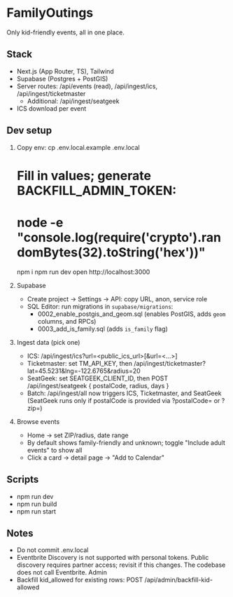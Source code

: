 # FamilyOutings

Only kid-friendly events, all in one place.

## Stack
- Next.js (App Router, TS), Tailwind
- Supabase (Postgres + PostGIS)
- Server routes: /api/events (read), /api/ingest/ics, /api/ingest/ticketmaster
  - Additional: /api/ingest/seatgeek
- ICS download per event

## Dev setup
1) Copy env:
   cp .env.local.example .env.local
   # Fill in values; generate BACKFILL_ADMIN_TOKEN:
   # node -e "console.log(require('crypto').randomBytes(32).toString('hex'))"
   npm i
   npm run dev
   open http://localhost:3000

2) Supabase
   - Create project → Settings → API: copy URL, anon, service role
   - SQL Editor: run migrations in `supabase/migrations`:
     - 0002_enable_postgis_and_geom.sql (enables PostGIS, adds `geom` columns, and RPCs)
     - 0003_add_is_family.sql (adds `is_family` flag)

3) Ingest data (pick one)
   - ICS: /api/ingest/ics?url=<public_ics_url>[&url=<...>]
   - Ticketmaster: set TM_API_KEY, then /api/ingest/ticketmaster?lat=45.5231&lng=-122.6765&radius=20
   - SeatGeek: set SEATGEEK_CLIENT_ID, then POST /api/ingest/seatgeek { postalCode, radius, days }
   - Batch: /api/ingest/all now triggers ICS, Ticketmaster, and SeatGeek (SeatGeek runs only if postalCode is provided via ?postalCode= or ?zip=)

4) Browse events
   - Home → set ZIP/radius, date range
   - By default shows family-friendly and unknown; toggle "Include adult events" to show all
   - Click a card → detail page → "Add to Calendar"

## Scripts
- npm run dev
- npm run build
- npm run start

## Notes
- Do not commit .env.local
- Eventbrite Discovery is not supported with personal tokens. Public discovery requires partner access; revisit if this changes. The codebase does not call Eventbrite.
Admin
- Backfill kid_allowed for existing rows: POST /api/admin/backfill-kid-allowed
